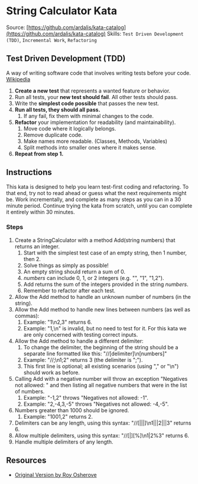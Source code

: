 # String Calculator Kata

Source: [https://github.com/ardalis/kata-catalog](https://github.com/ardalis/kata-catalog)
Skills: `Test Driven Development (TDD)`, `Incremental Work`, `Refactoring`

## Test Driven Development (TDD)

A way of writing software code that involves writing tests before your code. [Wikipedia](https://en.wikipedia.org/wiki/Test-driven_development)

1. **Create a new test** that represents a wanted feature or behavior.
2. Run all tests, your **new test should fail**. All other tests should pass.
3. Write the **simplest code possible** that passes the new test.
4. **Run all tests, they should all pass.**
   1. If any fail, fix them with minimal changes to the code.
5. **Refactor** your implementation for readability (and maintainability).
   1. Move code where it logically belongs.
   2. Remove duplicate code.
   3. Make names more readable. (Classes, Methods, Variables)
   4. Split methods into smaller ones where it makes sense.
6. **Repeat from step 1.**

## Instructions

This kata is designed to help you learn test-first coding and refactoring. To that end, try not to read ahead or guess what the next requirements might be. Work incrementally, and complete as many steps as you can in a 30 minute period. Continue trying the kata from scratch, until you can complete it entirely within 30 minutes.

### Steps

1. Create a StringCalculator with a method Add(string numbers) that returns an integer.
   1. Start with the simplest test case of an empty string, then 1 number, then 2.
   2. Solve things as simply as possible!
   3. An empty string should return a sum of 0.
   4. *numbers* can include 0, 1, or 2 integers (e.g. "", "1", "1,2").
   5. Add returns the sum of the integers provided in the string *numbers*.
   6. Remember to refactor after each test.
2. Allow the Add method to handle an unknown number of numbers (in the string).
3. Allow the Add method to handle new lines between numbers (as well as commas):
   1. Example: "1\n2,3" returns 6.
   2. Example: "1,\n" is invalid, but no need to test for it. For this kata we are only concerned with testing correct inputs.
4. Allow the Add method to handle a different delimiter:
    1. To change the delimiter, the beginning of the string should be a separate line formatted like this: "//[delimiter]\n[numbers]"
    2. Example: "//;\n1;2" returns 3 (the delimiter is ";").
    3. This first line is optional; all existing scenarios (using "," or "\n") should work as before.
5. Calling Add with a negative number will throw an exception "Negatives not allowed: " and then listing all negative numbers that were in the list of numbers.
    1. Example: "-1,2" throws "Negatives not allowed: -1".
    2. Example: "2,-4,3,-5" throws "Negatives not allowed: -4,-5".
6. Numbers greater than 1000 should be ignored.
    1. Example: "1001,2" returns 2.
7. Delimiters can be any length, using this syntax: "//[|||]\n1|||2|||3" returns 6.
8. Allow multiple delimiters, using this syntax: "//[|][%]\n1|2%3" returns 6.
9. Handle multiple delimiters of any length.

## Resources

- [Original Version by Roy Osherove](http://osherove.com/tdd-kata-1/)
